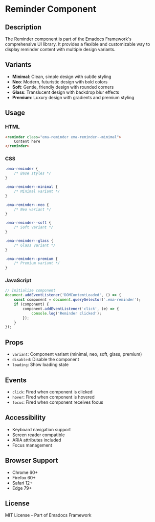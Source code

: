 # Reminder Component

## Description
The Reminder component is part of the Emadocs Framework's comprehensive UI library. It provides a flexible and customizable way to display reminder content with multiple design variants.

## Variants
- **Minimal**: Clean, simple design with subtle styling
- **Neo**: Modern, futuristic design with bold colors
- **Soft**: Gentle, friendly design with rounded corners
- **Glass**: Translucent design with backdrop blur effects
- **Premium**: Luxury design with gradients and premium styling

## Usage

### HTML
```html
<reminder class="ema-reminder ema-reminder--minimal">
    Content here
</reminder>
```

### CSS
```css
.ema-reminder {
    /* Base styles */
}

.ema-reminder--minimal {
    /* Minimal variant */
}

.ema-reminder--neo {
    /* Neo variant */
}

.ema-reminder--soft {
    /* Soft variant */
}

.ema-reminder--glass {
    /* Glass variant */
}

.ema-reminder--premium {
    /* Premium variant */
}
```

### JavaScript
```javascript
// Initialize component
document.addEventListener('DOMContentLoaded', () => {
    const component = document.querySelector('.ema-reminder');
    if (component) {
        component.addEventListener('click', (e) => {
            console.log('Reminder clicked');
        });
    }
});
```

## Props
- `variant`: Component variant (minimal, neo, soft, glass, premium)
- `disabled`: Disable the component
- `loading`: Show loading state

## Events
- `click`: Fired when component is clicked
- `hover`: Fired when component is hovered
- `focus`: Fired when component receives focus

## Accessibility
- Keyboard navigation support
- Screen reader compatible
- ARIA attributes included
- Focus management

## Browser Support
- Chrome 60+
- Firefox 60+
- Safari 12+
- Edge 79+

## License
MIT License - Part of Emadocs Framework
